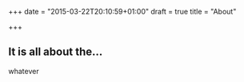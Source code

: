 +++
date = "2015-03-22T20:10:59+01:00"
draft = true
title = "About"

+++

## It is all about the...

whatever


